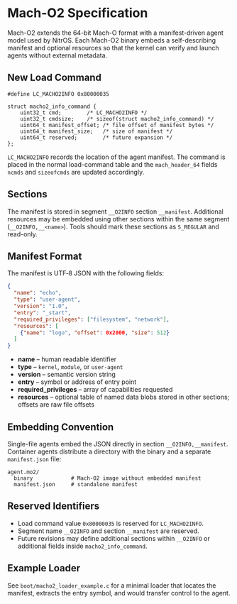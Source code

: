 # Mach-O2 Specification

Mach-O2 extends the 64-bit Mach-O format with a manifest-driven agent
model used by NitrOS.  Each Mach-O2 binary embeds a self-describing
manifest and optional resources so that the kernel can verify and launch
agents without external metadata.

## New Load Command

```
#define LC_MACHO2INFO 0x80000035

struct macho2_info_command {
    uint32_t cmd;        /* LC_MACHO2INFO */
    uint32_t cmdsize;    /* sizeof(struct macho2_info_command) */
    uint64_t manifest_offset; /* file offset of manifest bytes */
    uint64_t manifest_size;   /* size of manifest */
    uint64_t reserved;        /* future expansion */
};
```

`LC_MACHO2INFO` records the location of the agent manifest.  The command
is placed in the normal load-command table and the `mach_header_64`
fields `ncmds` and `sizeofcmds` are updated accordingly.

## Sections

The manifest is stored in segment `__O2INFO` section `__manifest`.
Additional resources may be embedded using other sections within the
same segment (`__O2INFO,__<name>`).  Tools should mark these sections as
`S_REGULAR` and read-only.

## Manifest Format

The manifest is UTF‑8 JSON with the following fields:

```json
{
  "name": "echo",
  "type": "user-agent",
  "version": "1.0",
  "entry": "_start",
  "required_privileges": ["filesystem", "network"],
  "resources": [
    {"name": "logo", "offset": 0x2000, "size": 512}
  ]
}
```

* **name** – human readable identifier
* **type** – `kernel`, `module`, or `user-agent`
* **version** – semantic version string
* **entry** – symbol or address of entry point
* **required_privileges** – array of capabilities requested
* **resources** – optional table of named data blobs stored in other
  sections; offsets are raw file offsets

## Embedding Convention

Single-file agents embed the JSON directly in section
`__O2INFO,__manifest`.  Container agents distribute a directory with the
binary and a separate `manifest.json` file:

```
agent.mo2/
  binary            # Mach-O2 image without embedded manifest
  manifest.json     # standalone manifest
```

## Reserved Identifiers

* Load command value `0x80000035` is reserved for `LC_MACHO2INFO`.
* Segment name `__O2INFO` and section `__manifest` are reserved.
* Future revisions may define additional sections within `__O2INFO` or
additional fields inside `macho2_info_command`.

## Example Loader

See `boot/macho2_loader_example.c` for a minimal loader that locates the
manifest, extracts the entry symbol, and would transfer control to the
agent.

